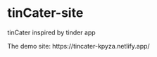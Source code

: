 # tinCater-site
tinCater inspired by tinder app
<p> The demo site: https://tincater-kpyza.netlify.app/ </p>
